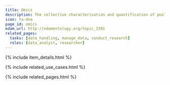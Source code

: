 ```yaml
---
title: Omics
description: The collective characterisation and quantification of pools of biological molecules that translate into the structure, function, and dynamics of an organism or organisms.
icon: fa-dna
page_id: omics
edam_url: http://edamontology.org/topic_3391
related_pages: 
  tasks: [data_handling, manage_data, conduct_research]
  roles: [data_analyst, researcher]
---
```

{% include item_details.html %}

{% include related_use_cases.html %}

{% include related_pages.html %}
